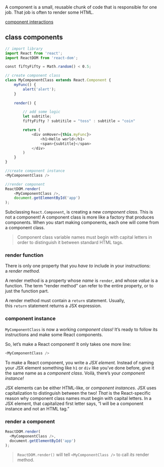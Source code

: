 A component is a small, reusable chunk of code that is responsible for one job. That job is often to render some HTML.

[component interactions](component-interactions)

## class components

```js
// import library
import React from 'react';
import ReactDOM from 'react-dom';

const fiftyFifty = Math.random() < 0.5;

// create component class
class MyComponentClass extends React.Component {
	myFunc() {
		alert('alert');
	}
	
	render() {

		// add some logic
		let subtitle;
		fiftyFifty ? subtitile = "toss" : subtitle = "coin"

		return (
			<div onHover={this.myFunc}>
				<h1>Hello world</h1>
				<span>{subtitle}</span>
			</div>
		)
	}
}

//create component instance
<MyComponentClass />

//render component
ReactDOM.render(
	<MyComponentClass />,
	document.getElementById('app')
);
```

Subclassing `React.Component`, is creating a new _component class_. This is not a component! A component class is more like a factory that produces components. When you start making components, each one will come from a component class.

> Component class variable names must begin with capital letters in order to distinguish it between standard HTML tags.

### render function

There is only one property that you _have to_ include in your instructions: a _render method._

A render method is a property whose _name_ is `render`, and whose _value_ is a function. The term “render method” can refer to the entire property, or to just the function part.

A render method must contain a `return` statement. Usually, this `return` statement returns a JSX expression.

### component instance

`MyComponentClass` is now a working _component class!_ It’s ready to follow its instructions and make some React components.

So, let’s make a React component! It only takes one more line:

```js
<MyComponentClass />
```

To make a React component, you write a _JSX element._ Instead of naming your JSX element something like `h1` or `div` like you’ve done before, give it the same name as a _component class_. Voilà, there’s your _component instance!_

JSX elements can be either HTML-like, or _component instances_. JSX uses capitalization to distinguish between the two! _That_ is the React-specific reason why component class names must begin with capital letters. In a JSX element, that capitalized first letter says, “I will be a component instance and not an HTML tag.”

### render a component

```js
ReactDOM.render(  
  <MyComponentClass />,  
  document.getElementById('app')  
);
```

> `ReactDOM.render()` will tell `<MyComponentClass />` to call _its_ render method.